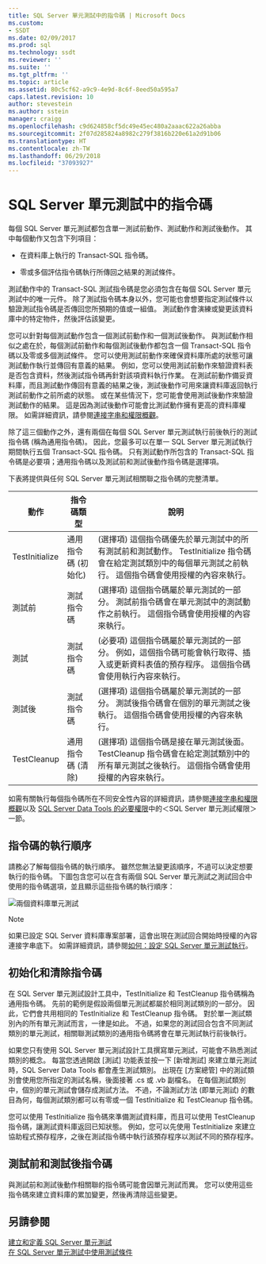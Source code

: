 ```yaml
---
title: SQL Server 單元測試中的指令碼 | Microsoft Docs
ms.custom:
- SSDT
ms.date: 02/09/2017
ms.prod: sql
ms.technology: ssdt
ms.reviewer: ''
ms.suite: ''
ms.tgt_pltfrm: ''
ms.topic: article
ms.assetid: 80c5cf62-a9c9-4e9d-8c6f-8eed50a595a7
caps.latest.revision: 10
author: stevestein
ms.author: sstein
manager: craigg
ms.openlocfilehash: c9d624858cf5dc49e45ec480a2aaac622a26abba
ms.sourcegitcommit: 2f07d285824a8982c279f3816b220e61a2d91b06
ms.translationtype: HT
ms.contentlocale: zh-TW
ms.lasthandoff: 06/29/2018
ms.locfileid: "37093927"
---
```

# <a name="scripts-in-sql-server-unit-tests"></a>SQL Server 單元測試中的指令碼
每個 SQL Server 單元測試都包含單一測試前動作、測試動作和測試後動作。 其中每個動作又包含下列項目：  
  
-   在資料庫上執行的 Transact\-SQL 指令碼。  
  
-   零或多個評估指令碼執行所傳回之結果的測試條件。  
  
測試動作中的 Transact\-SQL 測試指令碼是您必須包含在每個 SQL Server 單元測試中的唯一元件。 除了測試指令碼本身以外，您可能也會想要指定測試條件以驗證測試指令碼是否傳回您所預期的值或一組值。 測試動作會演練或變更該資料庫中的特定物件，然後評估該變更。  
  
您可以針對每個測試動作包含一個測試前動作和一個測試後動作。 與測試動作相似之處在於，每個測試前動作和每個測試後動作都包含一個 Transact\-SQL 指令碼以及零或多個測試條件。 您可以使用測試前動作來確保資料庫所處的狀態可讓測試動作執行並傳回有意義的結果。 例如，您可以使用測試前動作來驗證資料表是否包含資料，然後測試指令碼再針對該項資料執行作業。 在測試前動作備妥資料庫，而且測試動作傳回有意義的結果之後，測試後動作可用來讓資料庫返回執行測試前動作之前所處的狀態。 或在某些情況下，您可能會使用測試後動作來驗證測試動作的結果。 這是因為測試後動作可能會比測試動作擁有更高的資料庫權限。 如需詳細資訊，請參閱[連接字串和權限概觀](../ssdt/overview-of-connection-strings-and-permissions.md)。  
  
除了這三個動作之外，還有兩個在每個 SQL Server 單元測試執行前後執行的測試指令碼 (稱為通用指令碼)。 因此，您最多可以在單一 SQL Server 單元測試執行期間執行五個 Transact\-SQL 指令碼。 只有測試動作所包含的 Transact\-SQL 指令碼是必要項；通用指令碼以及測試前和測試後動作指令碼是選擇項。  
  
下表將提供與任何 SQL Server 單元測試相關聯之指令碼的完整清單。  
  
|**動作**|**指令碼類型**|**說明**|  
|--------------|-------------------|-------------------|  
|TestInitialize|通用指令碼 (初始化)|(選擇項) 這個指令碼優先於單元測試中的所有測試前和測試動作。 TestInitialize 指令碼會在給定測試類別中的每個單元測試之前執行。 這個指令碼會使用授權的內容來執行。|  
|測試前|測試指令碼|(選擇項) 這個指令碼屬於單元測試的一部分。 測試前指令碼會在單元測試中的測試動作之前執行。 這個指令碼會使用授權的內容來執行。|  
|測試|測試指令碼|(必要項) 這個指令碼屬於單元測試的一部分。 例如，這個指令碼可能會執行取得、插入或更新資料表值的預存程序。 這個指令碼會使用執行內容來執行。|  
|測試後|測試指令碼|(選擇項) 這個指令碼屬於單元測試的一部分。 測試後指令碼會在個別的單元測試之後執行。 這個指令碼會使用授權的內容來執行。|  
|TestCleanup|通用指令碼 (清除)|(選擇項) 這個指令碼是接在單元測試後面。 TestCleanup 指令碼會在給定測試類別中的所有單元測試之後執行。 這個指令碼會使用授權的內容來執行。|  
  
如需有關執行每個指令碼所在不同安全性內容的詳細資訊，請參閱[連接字串和權限概觀](../ssdt/overview-of-connection-strings-and-permissions.md)以及 [SQL Server Data Tools 的必要權限](../ssdt/required-permissions-for-sql-server-data-tools.md)中的＜SQL Server 單元測試權限＞一節。  
  
## <a name="order-in-which-scripts-are-run"></a>指令碼的執行順序  
請務必了解每個指令碼的執行順序。 雖然您無法變更該順序，不過可以決定想要執行的指令碼。 下圖包含您可以在含有兩個 SQL Server 單元測試之測試回合中使用的指令碼選項，並且顯示這些指令碼的執行順序：  
  
![兩個資料庫單元測試](../ssdt/media/twodatabaseunittests.png "兩個資料庫單元測試")  
  
> [!NOTE]  
> 如果已設定 SQL Server 資料庫專案部署，這會出現在測試回合開始時授權的內容連接字串底下。 如需詳細資訊，請參閱[如何：設定 SQL Server 單元測試執行](../ssdt/how-to-configure-sql-server-unit-test-execution.md)。  
  
## <a name="initialization-and-cleanup-scripts"></a>初始化和清除指令碼  
在 SQL Server 單元測試設計工具中，TestInitialize 和 TestCleanup 指令碼稱為通用指令碼。 先前的範例是假設兩個單元測試都屬於相同測試類別的一部分。 因此，它們會共用相同的 TestInitialize 和 TestCleanup 指令碼。 對於單一測試類別內的所有單元測試而言，一律是如此。 不過，如果您的測試回合包含不同測試類別的單元測試，相關聯測試類別的通用指令碼將會在單元測試執行前後執行。  
  
如果您只有使用 SQL Server 單元測試設計工具撰寫單元測試，可能會不熟悉測試類別的概念。 每當您透過開啟 [測試] 功能表並按一下 [新增測試] 來建立單元測試時，SQL Server Data Tools 都會產生測試類別。 出現在 [方案總管] 中的測試類別會使用您所指定的測試名稱，後面接著 .cs 或 .vb 副檔名。 在每個測試類別中，個別的單元測試會儲存成測試方法。 不過，不論測試方法 (即單元測試) 的數目為何，每個測試類別都可以有零或一個 TestInitialize 和 TestCleanup 指令碼。  
  
您可以使用 TestInitialize 指令碼來準備測試資料庫，而且可以使用 TestCleanup 指令碼，讓測試資料庫返回已知狀態。 例如，您可以先使用 TestInitialize 來建立協助程式預存程序，之後在測試指令碼中執行該預存程序以測試不同的預存程序。  
  
## <a name="pre-test-and-post-test-scripts"></a>測試前和測試後指令碼  
與測試前和測試後動作相關聯的指令碼可能會因單元測試而異。 您可以使用這些指令碼來建立資料庫的累加變更，然後再清除這些變更。  
  
## <a name="see-also"></a>另請參閱  
[建立和定義 SQL Server 單元測試](../ssdt/creating-and-defining-sql-server-unit-tests.md)  
[在 SQL Server 單元測試中使用測試條件](../ssdt/using-test-conditions-in-sql-server-unit-tests.md)  
  
